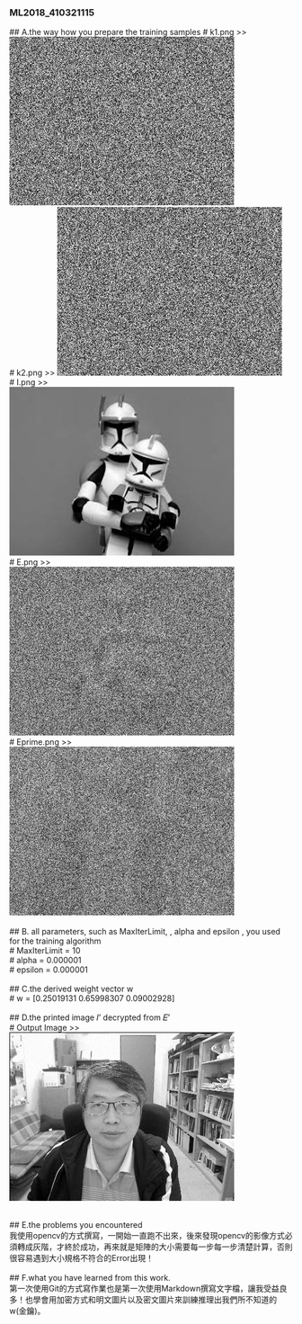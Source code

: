 ﻿### ML2018_410321115 

﻿## A.the way how you prepare the training samples
﻿# k1.png >>
![Key1.png](https://github.com/RolaJeng/ML2018_410321115/blob/master/key1.png?raw=true)<br>
﻿# k2.png >>
![Key2.png](https://github.com/RolaJeng/ML2018_410321115/blob/master/key2.png?raw=true)<br>
﻿# I.png >><br>
![I.png](https://github.com/RolaJeng/ML2018_410321115/blob/master/I.png?raw=true)<br>
﻿# E.png >><br>
![E.png](https://github.com/RolaJeng/ML2018_410321115/blob/master/E.png?raw=true)<br>
﻿# Eprime.png >><br>
![Eprime.png](https://github.com/RolaJeng/ML2018_410321115/blob/master/Eprime.png?raw=true)<br>
<br>
﻿## B. all parameters, such as MaxIterLimit, , alpha and  epsilon , you used for the training algorithm<br>
﻿# MaxIterLimit = 10<br>
﻿# alpha = 0.000001<br>
﻿# epsilon = 0.000001<br><br>
﻿## C.the derived weight vector w<br>
﻿# w = [0.25019131  0.65998307  0.09002928]<br>
<br>
﻿## D.the printed image 𝐼’ decrypted from 𝐸’<br>
﻿# Output Image >><br>
![image](https://github.com/RolaJeng/ML2018_410321115/blob/master/Output%20Image.png?raw=true)<br><br>

﻿## E.the problems you encountered<br>
	我使用opencv的方式撰寫，一開始一直跑不出來，後來發現opencv的影像方式必須轉成灰階，才終於成功，再來就是矩陣的大小需要每一步每一步清楚計算，否則很容易遇到大小規格不符合的Error出現！
<br><br>
﻿## F.what you have learned from this work.<br>
	第一次使用Git的方式寫作業也是第一次使用Markdown撰寫文字檔，讓我受益良多！也學會用加密方式和明文圖片以及密文圖片來訓練推理出我們所不知道的w(金鑰)。
